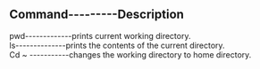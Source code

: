 Command---------Description
---------------------------
pwd-------------prints current working directory.  
ls--------------prints the contents of the current directory.  
Cd ~ -----------changes the working directory to home directory.  
